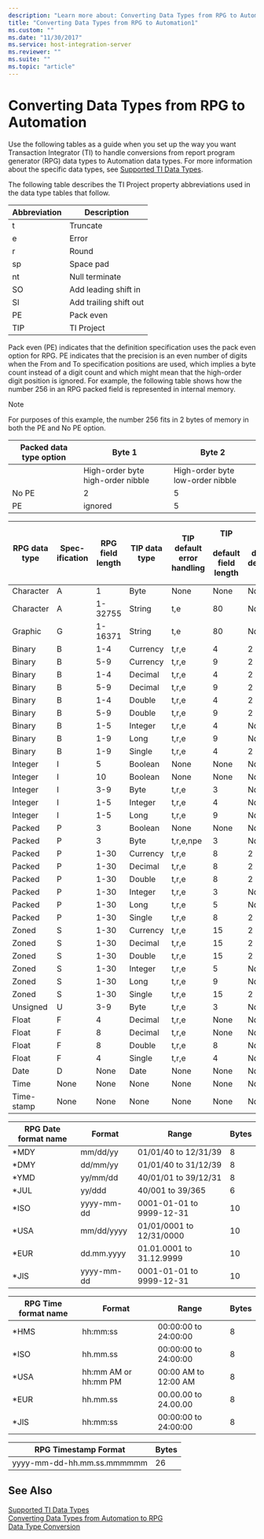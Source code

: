 ```yaml
---
description: "Learn more about: Converting Data Types from RPG to Automation"
title: "Converting Data Types from RPG to Automation1"
ms.custom: ""
ms.date: "11/30/2017"
ms.service: host-integration-server
ms.reviewer: ""
ms.suite: ""
ms.topic: "article"
---
```

# Converting Data Types from RPG to Automation
Use the following tables as a guide when you set up the way you want Transaction Integrator (TI) to handle conversions from report program generator (RPG) data types to Automation data types. For more information about the specific data types, see [Supported TI Data Types](../core/supported-ti-data-types2.md).  
  
 The following table describes the TI Project property abbreviations used in the data type tables that follow.  
  
|Abbreviation|Description|  
|------------------|-----------------|  
|t|Truncate|  
|e|Error|  
|r|Round|  
|sp|Space pad|  
|nt|Null terminate|  
|SO|Add leading shift in|  
|SI|Add trailing shift out|  
|PE|Pack even|  
|TIP|TI Project|  
  
 Pack even (PE) indicates that the definition specification uses the pack even option for RPG. PE indicates that the precision is an even number of digits when the From and To specification positions are used, which implies a byte count instead of a digit count and which might mean that the high-order digit position is ignored. For example, the following table shows how the number 256 in an RPG packed field is represented in internal memory.  
  
> [!NOTE]
>  For purposes of this example, the number 256 fits in 2 bytes of memory in both the PE and No PE option.  
  
| Packed data type option |              Byte 1               |              Byte 2              |
|-------------------------|-----------------------------------|----------------------------------|
|                         | High-order byte high-order nibble | High-order byte low-order nibble |
|          No PE          |                 2                 |                5                 |
|           PE            |              ignored              |                5                 |
  
|RPG data type|Spec-ification|RPG field length|TIP data type|TIP default error handling|TIP<br /><br /> default field length|TIP default decimals|TIP<br /><br /> default string<br /><br /> handling|  
|-------------------|---------------------|----------------------|-------------------|--------------------------------|----------------------------------|--------------------------|-----------------------------------------|  
|Character|A|1|Byte|None|None|None|None|  
|Character|A|1-32755|String|t,e|80|None|sp,nt|  
|Graphic|G|1-16371|String|t,e|80|None|sp|  
|Binary|B|1-4|Currency|t,r,e|4|2|None|  
|Binary|B|5-9|Currency|t,r,e|9|2|None|  
|Binary|B|1-4|Decimal|t,r,e|4|2|None|  
|Binary|B|5-9|Decimal|t,r,e|9|2|None|  
|Binary|B|1-4|Double|t,r,e|4|2|None|  
|Binary|B|5-9|Double|t,r,e|9|2|None|  
|Binary|B|1-5|Integer|t,r,e|4|None|None|  
|Binary|B|1-9|Long|t,r,e|9|None|None|  
|Binary|B|1-9|Single|t,r,e|4|2|None|  
|Integer|I|5|Boolean|None|None|None|None|  
|Integer|I|10|Boolean|None|None|None|None|  
|Integer|I|3-9|Byte|t,r,e|3|None|None|  
|Integer|I|1-5|Integer|t,r,e|4|None|None|  
|Integer|I|1-5|Long|t,r,e|9|None|None|  
|Packed|P|3|Boolean|None|None|None|None|  
|Packed|P|3|Byte|t,r,e,npe|3|None|None|  
|Packed|P|1-30|Currency|t,r,e|8|2|None|  
|Packed|P|1-30|Decimal|t,r,e|8|2|None|  
|Packed|P|1-30|Double|t,r,e|8|2|None|  
|Packed|P|1-30|Integer|t,r,e|3|None|None|  
|Packed|P|1-30|Long|t,r,e|5|None|None|  
|Packed|P|1-30|Single|t,r,e|8|2|None|  
|Zoned|S|1-30|Currency|t,r,e|15|2|None|  
|Zoned|S|1-30|Decimal|t,r,e|15|2|None|  
|Zoned|S|1-30|Double|t,r,e|15|2|None|  
|Zoned|S|1-30|Integer|t,r,e|5|None|None|  
|Zoned|S|1-30|Long|t,r,e|9|None|None|  
|Zoned|S|1-30|Single|t,r,e|15|2|None|  
|Unsigned|U|3-9|Byte|t,r,e|3|None|None|  
|Float|F|4|Decimal|t,r,e|None|None|None|  
|Float|F|8|Decimal|t,r,e|None|None|None|  
|Float|F|8|Double|t,r,e|8|None|None|  
|Float|F|4|Single|t,r,e|4|None|None|  
|Date|D|None|Date|None|None|None|None|  
|Time|None|None|None|None|None|None|None|  
|Time-stamp|None|None|None|None|None|None|None|  
  
|RPG Date format name|Format|Range|Bytes|  
|--------------------------|------------|-----------|-----------|  
|*MDY|mm/dd/yy|01/01/40 to 12/31/39|8|  
|*DMY|dd/mm/yy|01/01/40 to 31/12/39|8|  
|*YMD|yy/mm/dd|40/01/01 to 39/12/31|8|  
|*JUL|yy/ddd|40/001 to 39/365|6|  
|*ISO|yyyy-mm-dd|0001-01-01 to 9999-12-31|10|  
|*USA|mm/dd/yyyy|01/01/0001 to 12/31/0000|10|  
|*EUR|dd.mm.yyyy|01.01.0001 to 31.12.9999|10|  
|*JIS|yyyy-mm-dd|0001-01-01 to 9999-12-31|10|  
  
|RPG Time format name|Format|Range|Bytes|  
|--------------------------|------------|-----------|-----------|  
|*HMS|hh:mm:ss|00:00:00 to 24:00:00|8|  
|*ISO|hh.mm.ss|00:00:00 to 24:00:00|8|  
|*USA|hh:mm AM or hh:mm PM|00:00 AM to 12:00 AM|8|  
|*EUR|hh.mm.ss|00.00.00 to 24.00.00|8|  
|*JIS|hh:mm:ss|00:00:00 to 24:00:00|8|  
  
|RPG Timestamp Format|Bytes|  
|--------------------------|-----------|  
|yyyy-mm-dd-hh.mm.ss.mmmmmm|26|  
  
## See Also  
 [Supported TI Data Types](../core/supported-ti-data-types2.md)   
 [Converting Data Types from Automation to RPG](../core/converting-data-types-from-automation-to-rpg1.md)   
 [Data Type Conversion](../core/data-type-conversion1.md)
